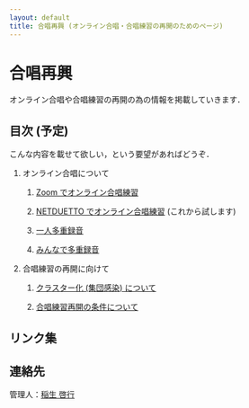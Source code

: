 ```yaml
---
layout: default
title: 合唱再興 (オンライン合唱・合唱練習の再開のためのページ)
---
```


# 合唱再興

 オンライン合唱や合唱練習の再開の為の情報を掲載していきます．

## 目次 (予定)

こんな内容を載せて欲しい，という要望があればどうぞ．

1. オンライン合唱について

    1. [Zoom でオンライン合唱練習](zoom.html)

    1. [NETDUETTO でオンライン合唱練習](netduetto.html) (これから試します)

    1. [一人多重録音](overdub-alone.html)

    1. [みんなで多重録音](overdub.html)

1. 合唱練習の再開に向けて

    1. [クラスター化 (集団感染) について](cluster.html)

    1. [合唱練習再開の条件について](offline-reharsal.html)

## リンク集

## 連絡先

管理人：<a href="https://www.math.kyoto-u.ac.jp/~inou/">稲生 啓行</a>
